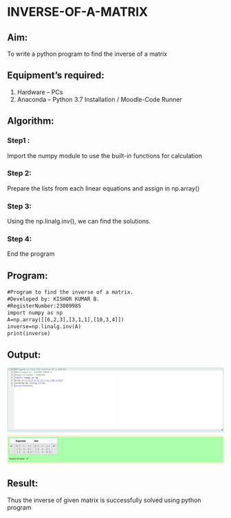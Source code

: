 # INVERSE-OF-A-MATRIX
## Aim:
To write a python program to find the inverse of a matrix
## Equipment’s required:
1. 	Hardware – PCs
2. 	Anaconda – Python 3.7 Installation / Moodle-Code Runner
## Algorithm:
### Step1 : 
Import the numpy module to use the built-in functions for calculation

### Step 2: 
Prepare the lists from each linear equations and assign in np.array()


### Step 3: 
Using the np.linalg.inv(), we can find the solutions.


### Step 4: 
End the program



## Program:
```
#Program to find the inverse of a matrix.
#Developed by: KISHOR KUMAR B.
#RegisterNumber:23009985
import numpy as np
A=np.array([[6,2,3],[3,1,1],[10,3,4]])
inverse=np.linalg.inv(A)
print(inverse)
```
## Output:
![output](./Screenshot%202023-10-23%20130506.png)
## Result:
Thus the inverse of given matrix is successfully solved using python program

